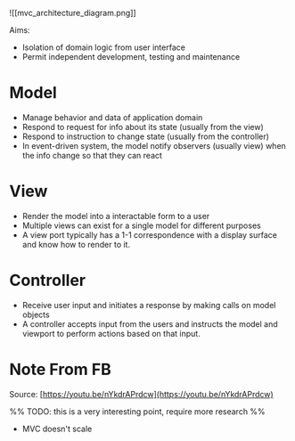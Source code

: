 ![[mvc_architecture_diagram.png]]

Aims:

- Isolation of domain logic from user interface
- Permit independent development, testing and maintenance

# Model

- Manage behavior and data of application domain
- Respond to request for info about its state (usually from the view)
- Respond to instruction to change state (usually from the controller)
- In event-driven system, the model notify observers (usually view) when the info change so that they can react

# View

- Render the model into a interactable form to a user
- Multiple views can exist for a single model for different purposes
- A view port typically has a 1-1 correspondence with a display surface and know how to render to it.

# Controller

- Receive user input and initiates a response by making calls on model objects
- A controller accepts input from the users and instructs the model and viewport to perform actions based on that input.

# Note From FB

Source: [https://youtu.be/nYkdrAPrdcw](https://youtu.be/nYkdrAPrdcw)

%% TODO: this is a very interesting point, require more research %%
- MVC doesn't scale